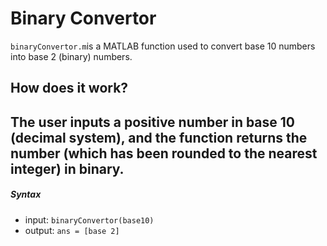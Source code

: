 # Binary Convertor 
`binaryConvertor.m`is a MATLAB function used to convert base 10 numbers into base 2 (binary) numbers.
## How does it work? 
The user inputs a positive number in base 10 (decimal system), and the function returns the number (which has been rounded to the nearest integer) in binary.
---
##### Syntax 
- input: `binaryConvertor(base10)`
- output: `ans = [base 2]`

